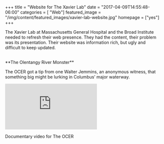 +++
title = "Website for The Xavier Lab"
date = "2017-04-09T14:55:48-06:00"
categories = [ "Web"]
featured_image = "/img/content/featured_images/xavier-lab-website.jpg"
homepage = ["yes"]
+++

 The Xavier Lab at Massachusetts General Hospital and the Broad Institute needed to refresh their web presence. They had the content, their problem was its presentation. Their website was information rich, but ugly and difficult to keep updated.

<!--more-->

<br />
**The Olentangy River Monster**

The OCER got a tip from one Walter Jemmins, an anonymous witness, that something big might be lurking in Columbus’ major waterway.

<div class="post-media">
<div class="embed-container"><iframe src="https://www.youtube.com/embed/zk4n6aXWTmM" frameborder="0" allowfullscreen></iframe></div>
        <p class="post-media-description">Documentary video for The OCER</p>
</div>